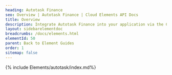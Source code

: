 ```yaml
---
heading: Autotask Finance
seo: Overview | Autotask Finance | Cloud Elements API Docs
title: Overview
description: Integrate Autotask Finance into your application via the Cloud Elements APIs.
layout: sidebarelementdoc
breadcrumbs: /docs/elements.html
elementId: 50
parent: Back to Element Guides
order: 1
sitemap: false
---
```


{% include Elements/autotask/index.md%}
